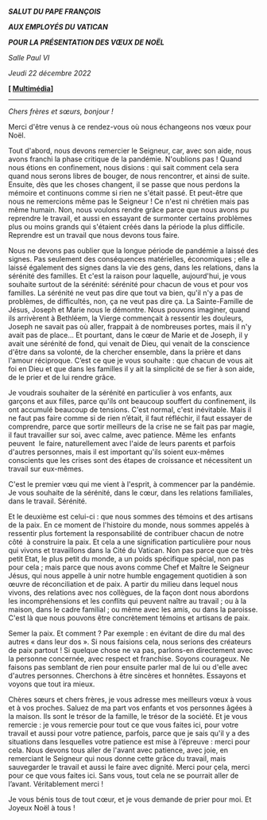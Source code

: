 ***SALUT DU PAPE FRANÇOIS***

***AUX EMPLOYÉS DU VATICAN***

***POUR LA PRÉSENTATION DES VŒUX DE NOËL***

*Salle Paul VI*

*Jeudi 22 décembre 2022*

**[ [Multimédia](http://w2.vatican.va/content/francesco/fr/events/event.dir.html/content/vaticanevents/fr/2022/12/22/dipendenti-scv.html)]**

_________________________________

*Chers frères et sœurs, bonjour !*

Merci d'être venus à ce rendez-vous où nous échangeons nos vœux pour Noël.

Tout d'abord, nous devons remercier le Seigneur, car, avec son aide, nous avons franchi la phase critique de la pandémie. N'oublions pas ! Quand nous étions en confinement, nous disions : qui sait comment cela sera quand nous serons libres de bouger, de nous rencontrer, et ainsi de suite. Ensuite, dès que les choses changent, il se passe que nous perdons la mémoire et continuons comme si rien ne s'était passé. Et peut-être que nous ne remercions même pas le Seigneur ! Ce n'est ni chrétien mais pas même humain. Non, nous voulons rendre grâce parce que nous avons pu reprendre le travail, et aussi en essayant de surmonter certains problèmes plus ou moins grands qui s'étaient créés dans la période la plus difficile. Reprendre est un travail que nous devons tous faire.

Nous ne devons pas oublier que la longue période de pandémie a laissé des signes. Pas seulement des conséquences matérielles, économiques ; elle a laissé également des signes dans la vie des gens, dans les relations, dans la sérénité des familles. Et c'est la raison pour laquelle, aujourd'hui, je vous souhaite surtout de la sérénité: sérénité pour chacun de vous et pour vos familles. La sérénité ne veut pas dire que tout va bien, qu'il n'y a pas de problèmes, de difficultés, non, ça ne veut pas dire ça. La Sainte-Famille de Jésus, Joseph et Marie nous le démontre. Nous pouvons imaginer, quand ils arrivèrent à Bethléem, la Vierge commençait à ressentir les douleurs, Joseph ne savait pas où aller, frappait à de nombreuses portes, mais il n'y avait pas de place... Et pourtant, dans le cœur de Marie et de Joseph, il y avait une sérénité de fond, qui venait de Dieu, qui venait de la conscience d'être dans sa volonté, de la chercher ensemble, dans la prière et dans l'amour réciproque. C’est ce que je vous souhaite : que chacun de vous ait foi en Dieu et que dans les familles il y ait la simplicité de se fier à son aide, de le prier et de lui rendre grâce.

Je voudrais souhaiter de la sérénité en particulier à vos enfants, aux garçons et aux filles, parce qu'ils ont beaucoup souffert du confinement, ils ont accumulé beaucoup de tensions. C'est normal, c'est inévitable. Mais il ne faut pas faire comme si de rien n’était, il faut réfléchir, il faut essayer de comprendre, parce que sortir meilleurs de la crise ne se fait pas par magie, il faut travailler sur soi, avec calme, avec patience. Même les  enfants peuvent  le faire, naturellement avec l'aide de leurs parents et parfois d'autres personnes, mais il est important qu'ils soient eux-mêmes conscients que les crises sont des étapes de croissance et nécessitent un travail sur eux-mêmes.

C'est le premier vœu qui me vient à l'esprit, à commencer par la pandémie. Je vous souhaite de la sérénité, dans le cœur, dans les relations familiales, dans le travail. Sérénité.

Et le deuxième est celui-ci : que nous sommes des témoins et des artisans de la paix. En ce moment de l'histoire du monde, nous sommes appelés à ressentir plus fortement la responsabilité de contribuer chacun de notre côté  à construire la paix. Et cela a une signification particulière pour nous qui vivons et travaillons dans la Cité du Vatican. Non pas parce que ce très petit Etat, le plus petit du monde, a un poids spécifique spécial, non pas pour cela ; mais parce que nous avons comme Chef et Maître le Seigneur Jésus, qui nous appelle à unir notre humble engagement quotidien à son œuvre de réconciliation et de paix. A partir du milieu dans lequel nous vivons, des relations avec nos collègues, de la façon dont nous abordons les incompréhensions et les conflits qui peuvent naître au travail ; ou à la maison, dans le cadre familial ; ou même avec les amis, ou dans la paroisse. C'est là que nous pouvons être concrètement témoins et artisans de paix.

Semer la paix. Et comment ? Par exemple : en évitant de dire du mal des autres « dans leur dos ». Si nous faisions cela, nous serions des créateurs de paix partout ! Si quelque chose ne va pas, parlons-en directement avec la personne concernée, avec respect et franchise. Soyons courageux. Ne faisons pas semblant de rien pour ensuite parler mal de lui ou d'elle avec d'autres personnes. Cherchons à être sincères et honnêtes. Essayons et voyons que tout ira mieux.

Chères sœurs et chers frères, je vous adresse mes meilleurs vœux à vous et à vos proches. Saluez de ma part vos enfants et vos personnes âgées à la maison. Ils sont le trésor de la famille, le trésor de la société. Et je vous remercie : je vous remercie pour tout ce que vous faites ici, pour votre travail et aussi pour votre patience, parfois, parce que je sais qu'il y a des situations dans lesquelles votre patience est mise à l’épreuve : merci pour cela. Nous devons tous aller de l'avant avec patience, avec joie, en remerciant le Seigneur qui nous donne cette grâce du travail, mais sauvegarder le travail et aussi le faire avec dignité. Merci pour çela, merci pour ce que vous faites ici. Sans vous, tout cela ne se pourrait aller de l’avant. Véritablement merci !

Je vous bénis tous de tout cœur, et je vous demande de prier pour moi. Et Joyeux Noël à tous !